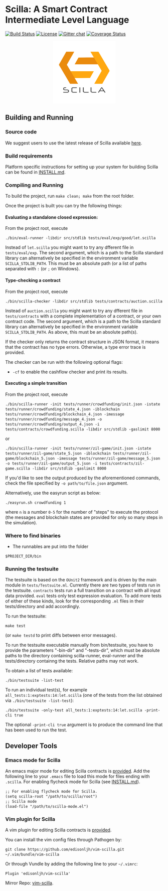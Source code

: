 # Scilla: A Smart Contract Intermediate Level Language

[![Build Status](https://travis-ci.com/Zilliqa/scilla.svg?token=7qzjATfZuxTQvRjMHPVQ&branch=master)](https://travis-ci.com/Zilliqa/scilla)
[![License](https://img.shields.io/badge/License-GPLv3-blue.svg)](https://github.com/Zilliqa/scilla/blob/master/LICENSE)
[![Gitter chat](http://img.shields.io/badge/chat-on%20gitter-077a8f.svg)](https://gitter.im/Zilliqa/SmartContract)
[![Coverage Status](https://coveralls.io/repos/github/Zilliqa/scilla/badge.svg?branch=master)](https://coveralls.io/github/Zilliqa/scilla?branch=master)

<p align="center">
  <a href="https://scilla-lang.org/"><img src="https://github.com/Zilliqa/scilla/blob/master/imgs/scilla-logo-color.jpg" width="200" height="200"></a>
</p>

## Building and Running

### Source code

We suggest users to use the latest release of Scilla available [here](https://github.com/Zilliqa/scilla/releases).

### Build requirements

Platform specific instructions for setting up your system for building Scilla can be
found in [INSTALL.md](./INSTALL.md).

### Compiling and Running

To build the project, run `make clean; make` from the root folder.

Once the project is built you can try the following things:

#### Evaluating a standalone closed expression:

From the project root, execute

```
./bin/eval-runner -libdir src/stdlib tests/eval/exp/good/let.scilla
```

Instead of `let.scilla` you might want to try any dfferent file in
`tests/eval/exp`. The second argument, which is a path to the Scilla
standard library can alternatively be specified in the environment
variable `SCILLA_STDLIB_PATH`. This must be an absolute path (or a
list of paths separated with `:` (or `;` on Windows).

#### Type-checking a contract

From the project root, execute

```
./bin/scilla-checker -libdir src/stdlib tests/contracts/auction.scilla
```

Instead of `auction.scilla` you might want to try any dfferent file in
`tests/contracts` with a complete implementation of a contract, or your
own contract code. The second argument, which is a path to the Scilla
standard library can alternatively be specified in the environment
variable `SCILLA_STDLIB_PATH`. As above, this must be an absolute
path(s).

If the checker only returns the contract structure in JSON format, it
means that the contract has no type errors. Otherwise, a type error
trace is provided.

The checker can be run with the following optional flags:

- `-cf` to enable the cashflow checker and print its results.


#### Executing a simple transition

From the project root, execute

```
./bin/scilla-runner -init tests/runner/crowdfunding/init.json -istate tests/runner/crowdfunding/state_4.json -iblockchain tests/runner/crowdfunding/blockchain_4.json -imessage tests/runner/crowdfunding/message_4.json -o tests/runner/crowdfunding/output_4.json -i tests/contracts/crowdfunding.scilla -libdir src/stdlib -gaslimit 8000
```
  or
```
./bin/scilla-runner -init tests/runner/zil-game/init.json -istate tests/runner/zil-game/state_5.json -iblockchain tests/runner/zil-game/blockchain_5.json -imessage tests/runner/zil-game/message_5.json -o tests/runner/zil-game/output_5.json -i tests/contracts/zil-game.scilla -libdir src/stdlib -gaslimit 8000
```

If you'd like to see the output produced by the aforementioned commands,
check the file specified by `-o path/to/file.json` argument.

Alternatively, use the easyrun script as below:

```
./easyrun.sh crowdfunding 1
```

where `n` is a number `0-5` for the number of "steps" to execute the
protocol (the messages and blockchain states are provided for only so
many steps in the simulation).

### Where to find binaries

* The runnables are put into the folder

```
$PROJECT_DIR/bin
```

### Running the testsuite

The testsuite is based on the `OUnit2` framework and is driven by the
main module in `tests/Testsuite.ml`. Currently there are two types of
tests run in the testsuite. `contracts` tests run a full transition on
a contract with all input data provided. `eval` tests only test
expression evaluation. To add more tests of either of these kinds,
look for the corresponding `.ml` files in their tests/directory and add
accordingly.

To run the testsuite:

```
make test
```

(or `make testd` to print diffs between error messages).

To run the testsuite executable manually from bin/testsuite, you have to provide
the parameters "-bin-dir" and "-tests-dir", which must be absolute paths to
the directory containing scilla-runner, eval-runner and the tests/directory
containng the tests. Relative paths may  not work.

To obtain a list of tests available:

```
./bin/testsuite -list-test
```

To run an individual test(s), for example
`all_tests:1:exptests:14:let.scilla`
(one of the tests from the list obtained via `./bin/testsuite -list-test`):

```
./bin/testsuite -only-test all_tests:1:exptests:14:let.scilla -print-cli true 
```

The optional `-print-cli true` argument is to produce the command line
that has been used to run the test.

## Developer Tools
### Emacs mode for Scilla

An emacs major mode for editing Scilla contracts is [provided](./misc/emacs-mode/scilla-mode.el).
Add the following line to your `.emacs` file to load this mode for files ending with `.scilla`.
For enabling flycheck mode for Scilla (see [INSTALL.md](./INSTALL.md)).

```
;; For enabling flycheck mode for Scilla.
(setq scilla-root "/path/to/scilla/root")
;; Scilla mode
(load-file "/path/to/scilla-mode.el")
```
### Vim plugin for Scilla

A vim plugin for editing Scilla contracts is [provided](./misc/vim-plugin).

You can install the vim config files through Pathogen by:
```
git clone https://github.com/edisonljh/vim-scilla.git ~/.vim/bundle/vim-scilla
```

Or through Vundle by adding the following line to your `~/.vimrc`:
```
Plugin 'edisonljh/vim-scilla'
```

Mirror Repo: [vim-scilla](https://github.com/edisonljh/vim-scilla).
